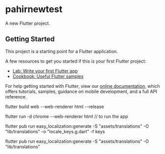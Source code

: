 # pahirnewtest

A new Flutter project.

## Getting Started

This project is a starting point for a Flutter application.

A few resources to get you started if this is your first Flutter project:

- [Lab: Write your first Flutter app](https://flutter.dev/docs/get-started/codelab)
- [Cookbook: Useful Flutter samples](https://flutter.dev/docs/cookbook)

For help getting started with Flutter, view our
[online documentation](https://flutter.dev/docs), which offers tutorials,
samples, guidance on mobile development, and a full API reference.


flutter build web --web-renderer html --release

flutter run -d chrome --web-renderer html // to run the app

flutter pub run easy_localization:generate -S "assets/translations" -O "lib/translations" -o "locale_keys.g.dart" -f keys

flutter pub run easy_localization:generate -S "assets/translations" -O "lib/translations"